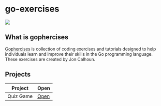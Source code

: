 # go-exercises

![](https://gophercises.com/img/gophercises_jumping.gif)
## What is gophercises

[Gophercises](https://gophercises.com/) is collection of coding exercises and tutorials designed to help individuals learn and improve their skills in the Go programming language. These exercises are created by Jon Calhoun.

## Projects

|  Project  | Open                 |
| :-------: | -------------------- |
| Quiz Game | [Open](./quiz-game/) |
